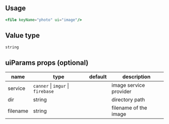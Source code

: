 ## Usage

```jsx
<file keyName="photo" ui="image"/>
```

<!-- STORY -->

## Value type

```js
string
```

## uiParams props (optional)

<table>
  <thead>
    <tr>
      <th>name</th>
      <th>type</th>
      <th>default</th>
      <th>description</th>
    </tr>
  </thead>
  <tbody>
    <tr>
      <td>service</td>
      <td><code>canner</code> | <code>imgur</code> | <code>firebase</code></td>
      <td></td>
      <td>image service provider</td>
    </tr>
    <tr>
      <td>dir</td>
      <td>string</td>
      <td></td>
      <td>directory path</td>
    </tr>
    <tr>
      <td>filename</td>
      <td>string</td>
      <td></td>
      <td>filename of the image</td>
    </tr>
  </tbody>
</table>